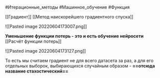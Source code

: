 #Итерационные_методы #Машинное_обучение #Функция 

[[Градиент]]
[[Метод наискорейшего градиентного спуска]]

![[Pasted image 20220604173007.png]]

<b> Уменьшение функции потерь - это и есть обучение нейросети </b>
[[Расчёт функции потерь]]

![[Pasted image 20220604173127.png]]

То есть мы считаем градиент не для всего датасета за раз, а для его отдельных выборок, выбирающихся случайным образом - **==отсюда название стахостический==**